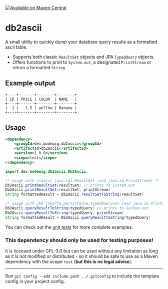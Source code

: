 [![Available on Maven Central](https://img.shields.io/maven-central/v/dev.bodewig.db2ascii/db2ascii?label=Available%20on%20Maven%20Central)](https://central.sonatype.com/artifact/dev.bodewig.db2ascii/db2ascii)

# db2ascii

A small utility to quickly dump your database query results as a formatted ascii table.

* Supports both classic `ResultSet` objects and JPA `TypedQuery` objects.
* Offers functions to print to `System.out`, a designated `PrintStream` or return a formatted `String`


## Example output

```
+----+-------+--------+--------+
| ID | PRICE | COLOR  | NAME   |
+----+-------+--------+--------+
|  1 |   1.5 | yellow | Banana |
+----+-------+--------+--------+
```


## Usage

```xml
<dependency>
    <groupId>dev.bodewig.db2ascii</groupId>
    <artifactId>db2ascii</artifactId>
    <version>1.0.0</version>
    <scope>test</scope>
</dependency>
```

```java
import dev.bodewig.db2ascii.Db2Ascii;

/* usage with classic java.sql.ResultSet (and java.io.PrintStream) */
Db2Ascii.printResultSet(resultSet) // prints to System.out
Db2Ascii.printResultSet(resultSet, printStream)
String formattedResult = Db2Ascii.resultSetToString(resultSet)

/* usage with JPA jakarta.persistence.TypedQuery<X> (and java.io.PrintStream) */
Db2Ascii.queryResultToString(typedQuery) // prints to System.out
Db2Ascii.queryResultToString(typedQuery, printStream)
String formattedResult = Db2Ascii.queryResultToString(typedQuery)
```

You can check out the [unit tests](https://github.com/LarsBodewig/db2ascii/blob/main/src/test/java/dev/bodewig/db2ascii/Db2AsciiTest.java) for more complete examples.


### This dependency should only be used for testing purposes!

It is licensed under GPL-3.0 but can be used without any limitation as long as it is not modified or distributed - so it should be safe to use as a Maven dependency with the scope `test` (**but this is no legal advise**).


---

Run `git config --add include.path ../.gitconfig` to include the template config in your project config.
